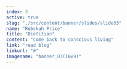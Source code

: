 ```yaml
---
index: 3
active: true
slug: "./src/content/banner/slides/slide03"
name: "Rebekah Price"
title: "Dietitian"
content: "Come back to conscious living"
link: "read blog"
linkurl: "#"
imagename: "banner_03(16x9)"
---
```


